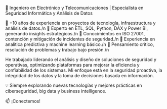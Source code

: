 🚀 Ingeniero en Electrónico y Telecomunicaciones | Especialista en Seguridad Informática y Análisis de Datos

🔹 +10 años de experiencia en proyectos de tecnología, infraestructura y análisis de datos./n
🔹 Experto en ETL, SQL, Python, DAX y Power BI, generando insights estratégicos./n
🔹 Conocimientos en ISO 27001, contención y mitigación de incidentes de seguridad./n
🔹 Experiencia en analítica predictiva y machine learning básico./n
🔹 Pensamiento crítico, resolución de problemas y trabajo bajo presión./n

He trabajado liderando el análisis y diseño de soluciones de seguridad y operativas, optimizando plataformas para mejorar la eficiencia y confiabilidad de los sistemas. Mi enfoque está en la seguridad proactiva, la integridad de los datos y la toma de decisiones basada en información.

💡 Siempre explorando nuevas tecnologías y mejores prácticas en ciberseguridad, big data y business intelligence.

📫 ¡Conectemos!

